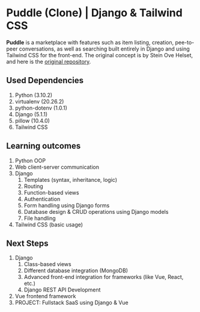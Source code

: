 # Puddle (Clone) | Django & Tailwind CSS

**Puddle** is a marketplace with features such as item listing, creation, pee-to-peer conversations, as well as searching built entirely in Django and using Tailwind CSS for the front-end. The original concept is by Stein Ove Helset, and here is the [original repository](https://github.com/SteinOveHelset/puddle "Puddle | Django").

## Used Dependencies

1. Python (3.10.2)
2. virtualenv (20.26.2)
3. python-dotenv (1.0.1)
4. Django (5.1.1)
5. pillow (10.4.0)
6. Tailwind CSS

## Learning outcomes

1. Python OOP
2. Web client-server communication
3. Django
   1. Templates (syntax, inheritance, logic)
   2. Routing
   3. Function-based views
   4. Authentication
   5. Form handling using Django forms
   6. Database design & CRUD operations using Django models
   7. File handling
4. Tailwind CSS (basic usage)

## Next Steps

1. Django
   1. Class-based views
   2. Different database integration (MongoDB)
   3. Advanced front-end integration for frameworks (like Vue, React, etc.)
   4. Django REST API Development
2. Vue frontend framework
3. PROJECT: Fullstack SaaS using Django & Vue
